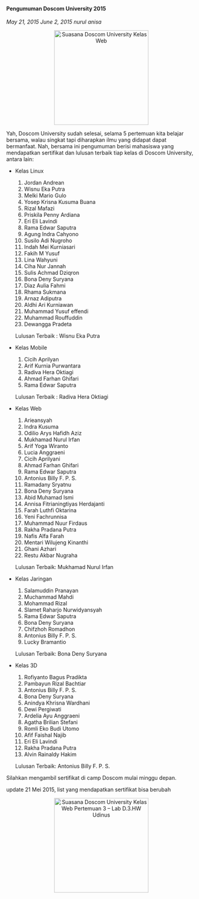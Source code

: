 #### Pengumuman Doscom University 2015
_May 21, 2015 June 2, 2015 nurul anisa_

<p align="center">
	<img src="./posts/2015-05-21-pengumuman-doscom-university/Suasana-Doscom-University-Kelas-Web.jpg" height="250px" alt="Suasana Doscom University Kelas Web">
</p> 

Yah, Doscom University sudah selesai, selama 5 pertemuan kita belajar bersama, walau singkat tapi diharapkan ilmu yang didapat dapat bermanfaat. Nah, bersama ini pengumuman berisi mahasiswa yang mendapatkan sertifikat dan lulusan terbaik tiap kelas di Doscom University, antara lain:

* Kelas Linux
    1. Jordan Andrean
    1. Wisnu Eka Putra
    1. Melki Mario Gulo
    1. Yosep Krisna Kusuma Buana
    1. Rizal Mafazi
    1. Priskila Penny Ardiana
    1. Eri Eli Lavindi
    1. Rama Edwar Saputra
    1. Agung Indra Cahyono
    1. Susilo Adi Nugroho
    1. Indah Mei Kurniasari
    1. Fakih M Yusuf
    1. Lina Wahyuni
    1. Ciha Nur Jannah
    1. Sulis Achmad Dziqron
    1. Bona Deny Suryana
    1. Diaz Aulia Fahmi
    1. Rhama Sukmana
    1. Arnaz Adiputra
    1. Aldhi Ari Kurniawan
    1. Muhammad Yusuf effendi
    1. Muhammad Rouffuddin
    1. Dewangga Pradeta

    Lulusan Terbaik : Wisnu Eka Putra

* Kelas Mobile
    1. Cicih Aprilyan
    1. Arif Kurnia Purwantara
    1. Radiva Hera Oktiagi
    1. Ahmad Farhan Ghifari
    1. Rama Edwar Saputra

    Lulusan Terbaik : Radiva Hera Oktiagi

* Kelas Web
    1. Arieansyah
    1. Indra Kusuma
    1. Odilio Arys Hafidh Aziz
    1. Mukhamad Nurul Irfan
    1. Arif Yoga Wiranto
    1. Lucia Anggraeni
    1. Cicih Aprilyani
    1. Ahmad Farhan Ghifari
    1. Rama Edwar Saputra
    1. Antonius Billy F. P. S.
    1. Ramadany Sryatnu
    1. Bona Deny Suryana
    1. Abid Muhamad Ismi
    1. Annisa Fitrianingtiyas Herdajanti
    1. Farah Luthfi Oktarina
    1. Yeni Fachrunnisa
    1. Muhammad Nuur Firdaus
    1. Rakha Pradana Putra
    1. Nafis Alfa Farah
    1. Mentari Wilujeng Kinanthi
    1. Ghani Azhari
    1. Restu Akbar Nugraha

    Lulusan Terbaik: Mukhamad Nurul Irfan

* Kelas Jaringan

    1. Salamuddin Pranayan
    1. Muchammad Mahdi
    1. Mohammad Rizal
    1. Slamet Raharjo Nurwidyansyah
    1. Rama Edwar Saputra
    1. Bona Deny Suryana
    1. Chifzhoh Romadhon
    1. Antonius Billy F. P. S.
    1. Lucky Bramantio

    Lulusan Terbaik: Bona Deny Suryana

* Kelas 3D
    1. Rofiyanto Bagus Pradikta
    1. Pambayun Rizal Bachtiar
    1. Antonius Billy F. P. S.
    1. Bona Deny Suryana
    1. Anindya Khrisna Wardhani
    1. Dewi Pergiwati
    1. Ardelia Ayu Anggraeni
    1. Agatha Brilian Stefani
    1. Romli Eko Budi Utomo
    1. Afif Faishal Najib
    1. Eri Eli Lavindi
    1. Rakha Pradana Putra
    1. Alvin Rainaldy Hakim

    Lulusan Terbaik: Antonius Billy F. P. S.

Silahkan mengambil sertifikat di camp Doscom mulai minggu depan.

update 21 Mei 2015, list yang mendapatkan sertifikat bisa berubah

<p align="center">
	<img src="./posts/2015-05-21-pengumuman-doscom-university/Suasana-Doscom-University-Kelas-Web-Pertemuan-3.jpg" height="250px" alt="Suasana Doscom University Kelas Web Pertemuan 3 – Lab D.3.HW Udinus">
</p> 
